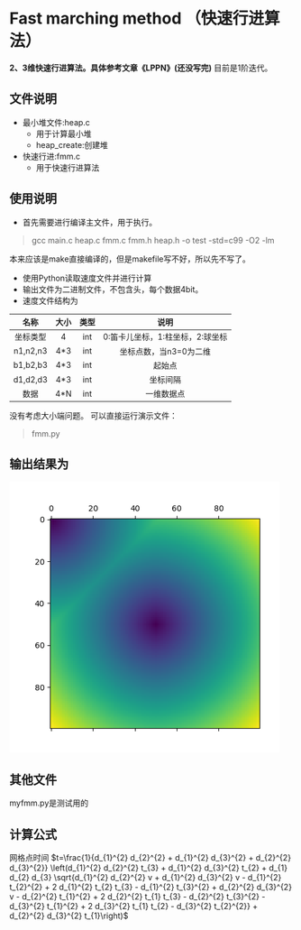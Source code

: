 # Fast marching method （快速行进算法）
**2、3维快速行进算法。具体参考文章《LPPN》(还没写完)**
目前是1阶迭代。

## 文件说明
- 最小堆文件:heap.c
    - 用于计算最小堆
    - heap_create:创建堆
- 快速行进:fmm.c 
    - 用于快速行进算法

## 使用说明
- 首先需要进行编译主文件，用于执行。

> gcc main.c heap.c fmm.c fmm.h heap.h -o test -std=c99 -O2 -lm

本来应该是make直接编译的，但是makefile写不好，所以先不写了。
- 使用Python读取速度文件并进行计算
- 输出文件为二进制文件，不包含头，每个数据4bit。
- 速度文件结构为

|名称|大小|类型|说明|
|:-:|:-:|:-:|:-:|
|坐标类型|4|int|0:笛卡儿坐标，1:柱坐标，2:球坐标| 
|n1,n2,n3|4*3|int|坐标点数，当n3=0为二维|
|b1,b2,b3|4*3|int|起始点|
|d1,d2,d3|4*3|int|坐标间隔|
|数据|4*N|int|一维数据点|

没有考虑大小端问题。 
可以直接运行演示文件：
> fmm.py

## 输出结果为
![](time3.png)

## 其他文件
myfmm.py是测试用的

## 计算公式
网格点时间
$t=\frac{1}{d_{1}^{2} d_{2}^{2} + d_{1}^{2} d_{3}^{2} + d_{2}^{2} d_{3}^{2}} \left(d_{1}^{2} d_{2}^{2} t_{3} + d_{1}^{2} d_{3}^{2} t_{2} + d_{1} d_{2} d_{3} \sqrt{d_{1}^{2} d_{2}^{2} v + d_{1}^{2} d_{3}^{2} v - d_{1}^{2} t_{2}^{2} + 2 d_{1}^{2} t_{2} t_{3} - d_{1}^{2} t_{3}^{2} + d_{2}^{2} d_{3}^{2} v - d_{2}^{2} t_{1}^{2} + 2 d_{2}^{2} t_{1} t_{3} - d_{2}^{2} t_{3}^{2} - d_{3}^{2} t_{1}^{2} + 2 d_{3}^{2} t_{1} t_{2} - d_{3}^{2} t_{2}^{2}} + d_{2}^{2} d_{3}^{2} t_{1}\right)$
